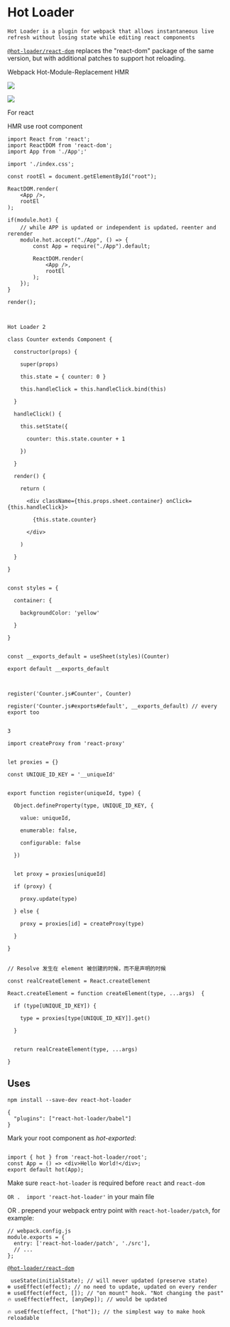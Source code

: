 # Hot Loader

`Hot Loader is a plugin for webpack that allows instantaneous live refresh without losing state while editing react components`



[`@hot-loader/react-dom`](https://github.com/hot-loader/react-dom) replaces the "react-dom" package of the same version, but with additional patches to support hot reloading.



Webpack Hot-Module-Replacement  HMR

![](../.gitbook/assets/image%20%2861%29.png)

![](../.gitbook/assets/image%20%2863%29.png)

For react

HMR use root component



```text
import React from 'react';
import ReactDOM from 'react-dom';
import App from './App';'

import './index.css';

const rootEl = document.getElementById("root");

ReactDOM.render(
    <App />,
    rootEl
);

if(module.hot) {
    // while APP is updated or independent is updated，reenter and rerender
    module.hot.accept("./App", () => {
        const App = require("./App").default;
    
        ReactDOM.render(
            <App />,
            rootEl
        );
    });
}

render();



Hot Loader 2

class Counter extends Component {

  constructor(props) {

    super(props)

    this.state = { counter: 0 }

    this.handleClick = this.handleClick.bind(this)

  }

  handleClick() {

    this.setState({

      counter: this.state.counter + 1

    })

  }

  render() {

    return (

      <div className={this.props.sheet.container} onClick={this.handleClick}>

        {this.state.counter}

      </div>

    )

  }

}


const styles = {

  container: { 

    backgroundColor: 'yellow'

  }

}


const __exports_default = useSheet(styles)(Counter)

export default __exports_default



register('Counter.js#Counter', Counter)

register('Counter.js#exports#default', __exports_default) // every export too


3 

import createProxy from 'react-proxy'


let proxies = {}

const UNIQUE_ID_KEY = '__uniqueId'


export function register(uniqueId, type) {

  Object.defineProperty(type, UNIQUE_ID_KEY, {

    value: uniqueId,

    enumerable: false,

    configurable: false

  })


  let proxy = proxies[uniqueId]

  if (proxy) {

    proxy.update(type)

  } else {

    proxy = proxies[id] = createProxy(type)

  }

}


// Resolve 发生在 element 被创建的时候，而不是声明的时候

const realCreateElement = React.createElement

React.createElement = function createElement(type, ...args)  {

  if (type[UNIQUE_ID_KEY]) {

    type = proxies[type[UNIQUE_ID_KEY]].get()

  }


  return realCreateElement(type, ...args)

}
```





## Uses

```text
npm install --save-dev react-hot-loader

{
  "plugins": ["react-hot-loader/babel"]
}
```

Mark your root component as _hot-exported_:

```text

import { hot } from 'react-hot-loader/root';
const App = () => <div>Hello World!</div>;
export default hot(App);
```

Make sure `react-hot-loader` is required before `react` and `react-dom`

`OR .  import 'react-hot-loader'` in your main file

 OR . prepend your webpack entry point with `react-hot-loader/patch`, for example:

```text
// webpack.config.js
module.exports = {
  entry: ['react-hot-loader/patch', './src'],
  // ...
};
```

[`@hot-loader/react-dom`](https://github.com/gaearon/react-hot-loader#hot-loaderreact-dom)



```text
 useState(initialState); // will never updated (preserve state)
❄️ useEffect(effect); // no need to update, updated on every render
❄️ useEffect(effect, []); // "on mount" hook. "Not changing the past"
🔥 useEffect(effect, [anyDep]); // would be updated

🔥 useEffect(effect, ["hot"]); // the simplest way to make hook reloadable
```

